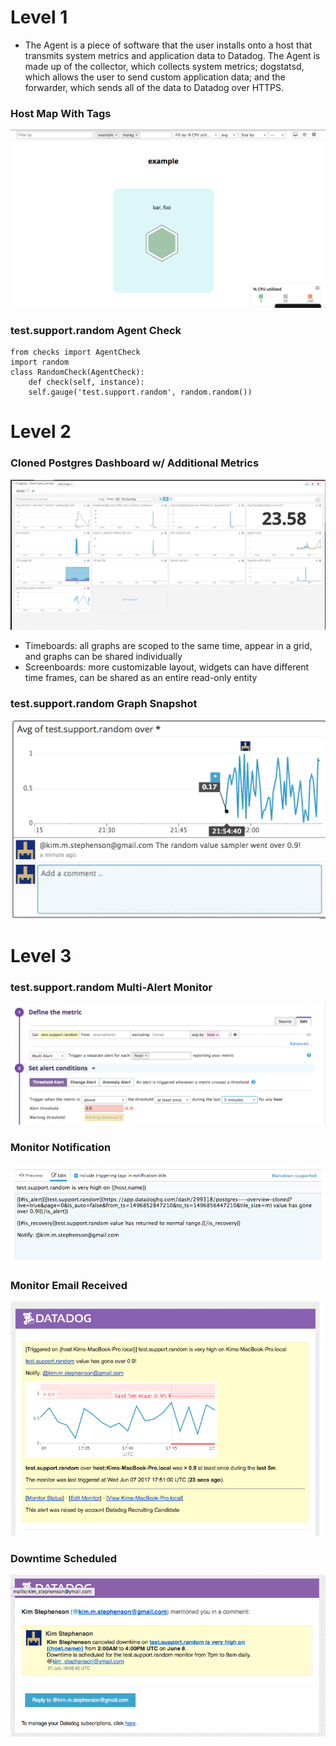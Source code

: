 # Level 1

* The Agent is a piece of software that the user installs onto a host that transmits system metrics and application data to Datadog. The Agent is made up of the collector, which collects system metrics; dogstatsd, which allows the user to send custom application data; and the forwarder, which sends all of the data to Datadog over HTTPS.

### Host Map With Tags
![](./screenshots/hostmap_with_tags.png)

### test.support.random Agent Check
    from checks import AgentCheck
    import random
    class RandomCheck(AgentCheck):
        def check(self, instance):
        self.gauge('test.support.random', random.random())


# Level 2

### Cloned Postgres Dashboard w/ Additional Metrics
![](./screenshots/cloned_dashboard.png)

* Timeboards: all graphs are scoped to the same time, appear in a grid, and graphs can be shared individually
* Screenboards: more customizable layout, widgets can have different time frames, can be shared as an entire read-only entity

### test.support.random Graph Snapshot
![](./screenshots/snapshot.png)

# Level 3

### test.support.random Multi-Alert Monitor
![](./screenshots/multialert.png)

### Monitor Notification
![](./screenshots/monitor_notification.png)

### Monitor Email Received
![](./screenshots/monitor_email.png)

### Downtime Scheduled
![](./screenshots/downtime.png)


